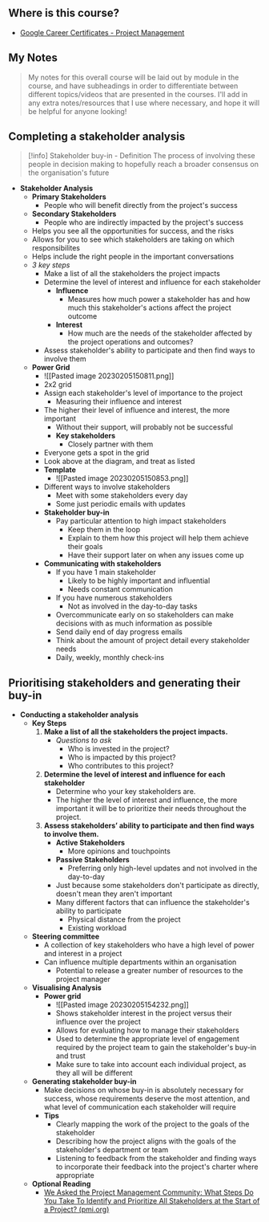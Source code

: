 ## Where is this course?
- [Google Career Certificates - Project Management](https://www.coursera.org/professional-certificates/google-project-management)

## My Notes
> My notes for this overall course will be laid out by module in the course, and have subheadings in order to differentiate between different topics/videos that are presented in the courses. I'll add in any extra notes/resources that I use where necessary, and hope it will be helpful for anyone looking!


## Completing a stakeholder analysis
> [!info] Stakeholder buy-in - Definition
> The process of involving these people in decision making to hopefully reach a broader consensus  on the organisation's future
- **Stakeholder Analysis**
	- **Primary Stakeholders**
		- People who will benefit directly from the project's success
	- **Secondary Stakeholders**
		- People who are indirectly impacted by the project's success
	- Helps you see all the opportunities for success, and the risks
	- Allows for you to see which stakeholders are taking on which responsibilites
	- Helps include the right people in the important conversations
	- *3 key steps*
		- Make a list of all the stakeholders the project impacts
		- Determine the level of interest and influence for each stakeholder
			- **Influence**
				- Measures how much power a stakeholder has and how much this stakeholder's actions affect the project outcome
			- **Interest**
				- How much are the needs of the stakeholder affected by the project operations and outcomes?
		- Assess stakeholder's ability to participate and then find ways to involve them
	- **Power Grid**
		- ![[Pasted image 20230205150811.png]]
		- 2x2 grid
		- Assign each stakeholder's level of importance to the project
			- Measuring their influence and interest
		- The higher their level of influence and interest, the more important
			- Without their support, will probably not be successful
			- **Key stakeholders**
				- Closely partner with them
		- Everyone gets a spot in the grid
		- Look above at the diagram, and treat as listed
		- **Template**
			- ![[Pasted image 20230205150853.png]]
		- Different ways to involve stakeholders
			- Meet with some stakeholders every day
			- Some just periodic emails with updates
		- **Stakeholder buy-in**
			- Pay particular attention to high impact stakeholders
				- Keep them in the loop
				- Explain to them how this project will help them achieve their goals
				- Have their support later on when any issues come up
		- **Communicating with stakeholders**
			- If you have 1 main stakeholder
				- Likely to be highly important and influential
				- Needs constant communication
			- If you have numerous stakeholders
				- Not as involved in the day-to-day tasks
			- Overcommunicate early on so stakeholders can make decisions with as much information as possible
			- Send daily end of day progress emails
			- Think about the amount of project detail every stakeholder needs
			- Daily, weekly, monthly check-ins

## Prioritising stakeholders and generating their buy-in
- **Conducting a stakeholder analysis**
	- **Key Steps**
		1.  **Make a list of all the stakeholders the project impacts.** 
			- *Questions to ask* 
				- Who is invested in the project? 
				- Who is impacted by this project? 
				- Who contributes to this project? 
		2. **Determine the level of interest and influence for each stakeholder**
			- Determine who your key stakeholders are. 
			- The higher the level of interest and influence, the more important it will be to prioritize their needs throughout the project. 
		3. **Assess stakeholders’ ability to participate and then find ways to involve them.** 
			- **Active Stakeholders**
				- More opinions and touchpoints
			- **Passive Stakeholders**
				- Preferring only high-level updates and not involved in the day-to-day
			- Just because some stakeholders don't participate as directly, doesn't mean they aren't important
			- Many different factors that can influence the stakeholder's ability to participate
				- Physical distance from the project
				- Existing workload
	- **Steering committee**
		- A collection of key stakeholders who have a high level of power and interest in a project
		- Can influence multiple departments within an organisation
			- Potential to release a greater number of resources to the project manager
	- **Visualising Analysis**
		- **Power grid**
			- ![[Pasted image 20230205154232.png]]
			- Shows stakeholder interest in the project versus their influence over the project
			- Allows for evaluating how to manage their stakeholders
			- Used to determine the appropriate level of engagement required by the project team to gain the stakeholder's buy-in and trust
			- Make sure to take into account each individual project, as they all will be different
	- **Generating stakeholder buy-in**
		- Make decisions on whose buy-in is absolutely necessary for success, whose requirements deserve the most attention, and what level of communication each stakeholder will require
		- **Tips**
			- Clearly mapping the work of the project to the goals of the stakeholder
			- Describing how the project aligns with the goals of the stakeholder's department or team
			- Listening to feedback from the stakeholder and finding ways to incorporate their feedback into the project's charter where appropriate
	- **Optional Reading**
		- [We Asked the Project Management Community: What Steps Do You Take To Identify and Prioritize All Stakeholders at the Start of a Project? (pmi.org)](https://www.pmi.org/learning/library/identify-prioritize-stakeholders-11408)

